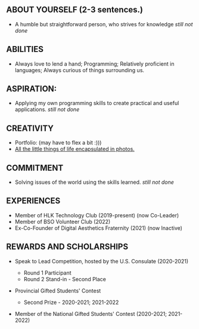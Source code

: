 ## ABOUT YOURSELF (2-3 sentences.)
- A humble but straightforward person, who strives for knowledge 
*still not done* 

## ABILITIES
- Always love to lend a hand; Programming; Relatively proficient in languages; Always curious of things surrounding us.

## ASPIRATION:
- Applying my own programming skills to create practical and useful applications.
*still not done*

## CREATIVITY
- Portfolio: (may have to flex a bit :)))
- [All the little things of life encapsulated in photos.](instagram.com/realrookie001) 

## COMMITMENT
- Solving issues of the world using the skills learned. 
*still not done*

## EXPERIENCES
- Member of HLK Technology Club (2019-present) (now Co-Leader)
- Member of BSO Volunteer Club (2022)
- Ex-Co-Founder of Digital Aesthetics Fraternity (2021) (now Inactive)

## REWARDS AND SCHOLARSHIPS
- Speak to Lead Competition, hosted by the U.S. Consulate (2020-2021) 
  - Round 1 Participant
  - Round 2 Stand-in - Second Place 

- Provincial Gifted Students' Contest 
  - Second Prize - 2020-2021; 2021-2022

- Member of the National Gifted Students' Contest (2020-2021; 2021-2022)


